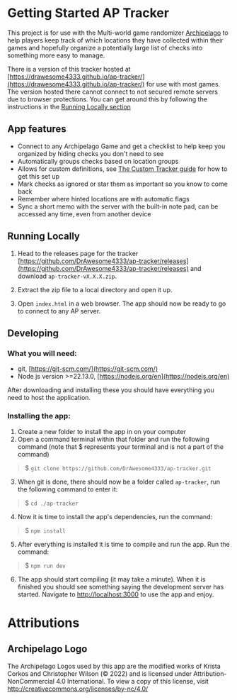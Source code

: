 # Getting Started AP Tracker

This project is for use with the Multi-world game randomizer [Archipelago](https://archipelago.gg) to help players keep track of which locations they have collected within their games and hopefully organize a potentially large list of checks into something more easy to manage.

There is a version of this tracker hosted at [https://drawesome4333.github.io/ap-tracker/](https://drawesome4333.github.io/ap-tracker/) for use with most games. The version hosted there cannot connect to not secured remote servers due to browser protections. You can get around this by following the instructions in the [Running Locally section](#running-locally)

## App features
- Connect to any Archipelago Game and get a checklist to help keep you organized by hiding checks you don't need to see
- Automatically groups checks based on location groups
- Allows for custom definitions, see [The Custom Tracker guide](./docs/customTrackers.md) for how to get this set up
- Mark checks as ignored or star them as important so you know to come back
- Remember where hinted locations are with automatic flags
- Sync a short memo with the server with the built-in note pad, can be accessed any time, even from another device

## Running Locally
1. Head to the releases page for the tracker [https://github.com/DrAwesome4333/ap-tracker/releases](https://github.com/DrAwesome4333/ap-tracker/releases) and download `ap-tracker-vX.X.X.zip`.

2. Extract the zip file to a local directory and open it up.

3. Open `index.html` in a web browser. The app should now be ready to go to connect to any AP server.

## Developing

### What you will need:
 - git, [https://git-scm.com/](https://git-scm.com/)
 - Node js version >=22.13.0, [https://nodejs.org/en](https://nodejs.org/en)

After downloading and installing these you should have everything you need to host the application.

### Installing the app:

1. Create a new folder to install the app in on your computer
2. Open a command terminal within that folder and run the following command (note that $ represents your terminal and is not a part of the command)
> $ `git clone https://github.com/DrAwesome4333/ap-tracker.git`
3. When git is done, there should now be a folder called `ap-tracker`, run the following command to enter it:
> $ `cd ./ap-tracker`
4. Now it is time to install the app's dependencies, run the command:
> $ `npm install`
5. After everything is installed it is time to compile and run the app. Run the command:
> $ `npm run dev`
6. The app should start compiling (it may take a minute). When it is finished you should see something saying the development server has started. Navigate to [http://localhost:3000](http://localhost:3000) to use the app and enjoy.


# Attributions

## Archipelago Logo
The Archipelago Logos used by this app are the modified works of Krista Corkos and Christopher Wilson (© 2022) and is licensed under Attribution-NonCommercial 4.0 International. To view a copy of this license, visit http://creativecommons.org/licenses/by-nc/4.0/